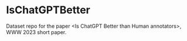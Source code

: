 # IsChatGPTBetter
Dataset repo for the paper &lt;Is ChatGPT Better than Human annotators>, WWW 2023 short paper.
